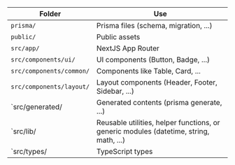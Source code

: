 | Folder                   | Use                                                                                    |
| ------------------------ | -------------------------------------------------------------------------------------- |
| `prisma/`                | Prisma files (schema, migration, ...)                                                  |
| `public/`                | Public assets                                                                          |
| `src/app/`               | NextJS App Router                                                                      |
| `src/components/ui/`     | UI components (Button, Badge, ...)                                                     |
| `src/components/common/` | Components like Table, Card, ...                                                       |
| `src/components/layout/` | Layout components (Header, Footer, Sidebar, ...)                                       |
| `src/generated/          | Generated contents (prisma generate, ...)                                              |
| `src/lib/                | Reusable utilities, helper functions, or generic modules (datetime, string, math, ...) |
| `src/types/              | TypeScript types                                                                       |